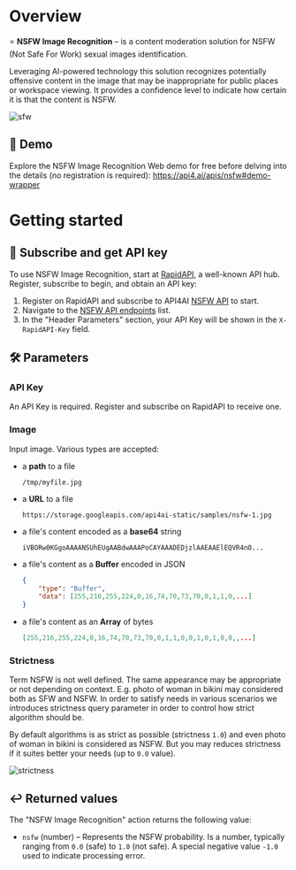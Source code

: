 # Overview

⭐️ **NSFW Image Recognition** – is a content moderation solution for NSFW (Not Safe For Work) sexual images identification.

Leveraging AI-powered technology this solution recognizes potentially offensive content in the image that may be inappropriate for public places or workspace viewing. It provides a confidence level to indicate how certain it is that the content is NSFW.

![sfw](https://storage.googleapis.com/api4ai-static/rapidapi/nsfw/sfw.png)


## 🤖 Demo

Explore the NSFW Image Recognition Web demo for free before delving into the details (no registration is required): https://api4.ai/apis/nsfw#demo-wrapper



# Getting started

## 🚀 Subscribe and get API key

To use NSFW Image Recognition, start at [RapidAPI](https://rapidapi.com/), a well-known API hub. Register, subscribe to begin, and obtain an API key:

1. Register on RapidAPI and subscribe to API4AI [NSFW API](https://rapidapi.com/api4ai-api4ai-default/api/nsfw3/pricing) to start.
2. Navigate to the [NSFW API endpoints](https://rapidapi.com/api4ai-api4ai-default/api/nsfw3) list.
3. In the "Header Parameters" section, your API Key will be shown in the `X-RapidAPI-Key` field.


## 🛠 Parameters

### API Key

An API Key is required. Register and subscribe on RapidAPI to receive one.

### Image

Input image. Various types are accepted:
  * a **path** to a file
    ```
    /tmp/myfile.jpg
    ```
  * a **URL** to a file
    ```
    https://storage.googleapis.com/api4ai-static/samples/nsfw-1.jpg
    ```
  * a file's content encoded as a **base64** string
    ```
    iVBORw0KGgoAAAANSUhEUgAABdwAAAPoCAYAAADEDjzlAAEAAElEQVR4nO...
    ```
  * a file's content as a **Buffer** encoded in JSON
    ```json
    {
        "type": "Buffer",
        "data": [255,216,255,224,0,16,74,70,73,70,0,1,1,0,...]
    }
    ```
  * a file's content as an **Array** of bytes
    ```json
    [255,216,255,224,0,16,74,70,73,70,0,1,1,0,0,1,0,1,0,0,,...]
    ```

### Strictness

Term NSFW is not well defined. The same appearance may be appropriate or not depending on context. E.g. photo of woman in bikini may considered both as SFW and NSFW. In order to satisfy needs in various scenarios we introduces strictness query parameter in order to control how strict algorithm should be.

By default algorithms is as strict as possible (strictness `1.0`) and even photo of woman in bikini is considered as NSFW. But you may reduces strictness if it suites better your needs (up to `0.0` value).

![strictness](https://storage.googleapis.com/api4ai-static/rapidapi/nsfw/strictness.png)


## ↩️ Returned values

The "NSFW Image Recognition" action returns the following value:

* `nsfw` (number) – Represents the NSFW probability. Is a number, typically ranging from `0.0` (safe) to `1.0` (not safe). A special negative value `-1.0` used to indicate processing error.

